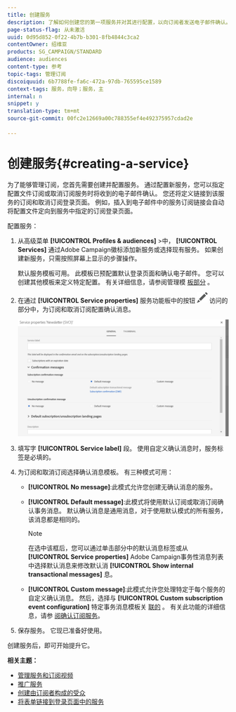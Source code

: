 ```yaml
---
title: 创建服务
description: 了解如何创建您的第一项服务并对其进行配置，以向订阅者发送电子邮件确认。
page-status-flag: 从未激活
uuid: 0d95d852-0f22-4b7b-b301-8fb4844c3ca2
contentOwner: 绍维亚
products: SG_CAMPAIGN/STANDARD
audience: audiences
content-type: 参考
topic-tags: 管理订阅
discoiquuid: 6b7788fe-fa6c-472a-97db-765595ce1589
context-tags: 服务，向导；服务，主
internal: n
snippet: y
translation-type: tm+mt
source-git-commit: 00fc2e12669a00c788355ef4e492375957cdad2e

---
```



# 创建服务{#creating-a-service}

为了能够管理订阅，您首先需要创建并配置服务。 通过配置新服务，您可以指定配置文件订阅或取消订阅服务时将收到的电子邮件确认。 您还将定义链接到该服务的订阅和取消订阅登录页面。 例如，插入到电子邮件中的服务订阅链接会自动将配置文件定向到服务中指定的订阅登录页面。

配置服务：

1. 从高级菜单 **[!UICONTROL Profiles & audiences]** &gt;中， **[!UICONTROL Services]** 通过Adobe Campaign徽标添加新服务或选择现有服务。 如果创建新服务，只需按照屏幕上显示的步骤操作。

   默认服务模板可用。 此模板已预配置默认登录页面和确认电子邮件。 您可以创建其他模板来定义特定配置。 有关详细信息，请参阅管理模 [板部分](../../start/using/about-templates.md) 。

1. 在通过 **[!UICONTROL Service properties]** 服务功能板中的按钮 ![](assets/edit_darkgrey-24px.png) 访问的部分中，为订阅和取消订阅配置确认消息。

   ![](assets/lp_service_parameters.png)

1. 填写字 **[!UICONTROL Service label]** 段。 使用自定义确认消息时，服务标签是必填的。

1. 为订阅和取消订阅选择确认消息模板。 有三种模式可用：

   * **[!UICONTROL No message]**:此模式允许您创建无确认消息的服务。
   * **[!UICONTROL Default message]**:此模式将使用默认订阅或取消订阅确认事务消息。 默认确认消息是通用消息，对于使用默认模式的所有服务，该消息都是相同的。

      >[!NOTE]
      >
      >在选中该框后，您可以通过单击部分中的默认消息标签或从 **[!UICONTROL Service properties]** Adobe Campaign事务性消息列表中选择默认消息来修改默认消 **[!UICONTROL Show internal transactional messages]** 息。

   * **[!UICONTROL Custom message]**:此模式允许您处理特定于每个服务的自定义确认消息。 然后，选择与 **[!UICONTROL Custom subscription event configuration]** 特定事务消息模板关 [联的](../../channels/using/about-transactional-messaging.md) 。 有关此功能的详细信息，请参 [阅确认订阅服务](../../audiences/using/confirming-subscription-to-a-service.md)。

1. 保存服务。 它现已准备好使用。

创建服务后，即可开始提升它。

**相关主题：**

* [管理服务和订阅视频](https://helpx.adobe.com/campaign/kt/acs/using/acs-services-and-subscriptions-feature-video-use.html)
* [推广服务](../../audiences/using/promoting-a-service.md)
* [创建由订阅者构成的受众](../../audiences/using/creating-audiences.md#creating-list-audiences)
* [将表单链接到登录页面中的服务](../../channels/using/designing-a-landing-page.md#linking-a-form-to-a-service)

